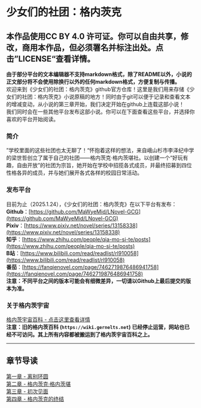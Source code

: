 # 少女们的社团：格内茨克
本作品使用CC BY 4.0 许可证。你可以自由共享，修改，商用本作品，但必须署名并标注出处。点击”LICENSE“查看详情。
---
**由于部分平台的文本编辑器不支持markdown格式，除了README以外，小说的正文部分将不会使用除换行以外的任何markdown格式，方便复制与传播。**  
欢迎来到《少女们的社团：格内茨克》github官方仓库！这里是我们用来存储《少女们的社团：格内茨克》小说原稿的地方！同时由于git可以便于记录和查看文本的增减变动，从小说的第三章开始，我们决定开始在github上连载这部小说！  
我们同时会在一些其他平台发布这部小说。你可以在下面查看这些平台，并选择你喜欢的平台开始阅读。
### 简介
”学校里面的这些社团也太无聊了！“怀抱着这样的想法，来自峨山杉市李泽纪中学的梁世哲创立了属于自己的社团——格内茨克·格内茨堪社。以创建一个“好玩有趣，自由开放”的社团为宗旨，她开始在学校中招揽各式成员，并最终招募到四位性格各异的成员，并与她们展开各式各样的校园日常活动。
### 发布平台
目前为止（2025.1.24），《少女们的社团：格内茨克》在以下平台有发布：  
**Github**：[https://github.com/MaWyeMid/LNovel-GCG](https://github.com/MaWyeMid/LNovel-GCG)  
**Pixiv**：[https://www.pixiv.net/novel/series/13158338](https://www.pixiv.net/novel/series/13158338)  
**知乎**：[https://www.zhihu.com/people/qia-mo-si-te/posts](https://www.zhihu.com/people/qia-mo-si-te/posts)  
**B站**：[https://www.bilibili.com/read/readlist/rl910058](https://www.bilibili.com/read/readlist/rl910058)  
**番茄**：[https://fanqienovel.com/page/7462719876486941758](https://fanqienovel.com/page/7462719876486941758)  
**注意：不同平台之间的版本可能会有细微差异，一切请以Github上最后提交的版本为准。**  
### 关于格内茨宇宙
[格内茨宇宙百科 - 点击这里查看详情](https://github.com/MaWyeMid/Gernelts)  
**注意：旧的格内茨百科 \(`https://wiki.gernelts.net`\) 已经停止运营，网站也已经不可访问。其上所有内容都被搬运到了格内茨宇宙百科之上。**

---
章节导读
---
[第一章 - 离别环圆](/Chapter01.md)  
[第二章 - 格内茨克·格内茨堪](/Chapter02.md)  
[第三章 - 初次见面](/Chapter03.md)  
[第四章 - 格内茨克的终结](/Chapter04.md)